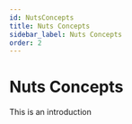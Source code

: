 ```yaml
---
id: NutsConcepts
title: Nuts Concepts
sidebar_label: Nuts Concepts
order: 2
---
```


# Nuts Concepts
This is an introduction